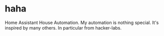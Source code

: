 # haha
Home Assistant House Automation. My automation is nothing special. It's inspired by many others. In particular from hacker-labs.

